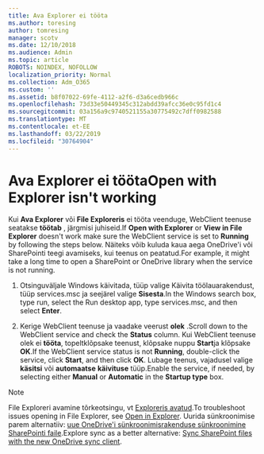 ```yaml
---
title: Ava Explorer ei tööta
ms.author: toresing
author: tomresing
manager: scotv
ms.date: 12/10/2018
ms.audience: Admin
ms.topic: article
ROBOTS: NOINDEX, NOFOLLOW
localization_priority: Normal
ms.collection: Adm_O365
ms.custom: ''
ms.assetid: b8f07022-69fe-4112-a2f6-d3a6cedb966c
ms.openlocfilehash: 73d33e50449345c312abdd39afcc36e0c95fd1c4
ms.sourcegitcommit: 03a156a9c9740521155a30775492c7dff0982588
ms.translationtype: MT
ms.contentlocale: et-EE
ms.lasthandoff: 03/22/2019
ms.locfileid: "30764904"
---
```

# <a name="open-with-explorer-isnt-working"></a><span data-ttu-id="cc6e2-102">Ava Explorer ei tööta</span><span class="sxs-lookup"><span data-stu-id="cc6e2-102">Open with Explorer isn't working</span></span>

<span data-ttu-id="cc6e2-103">Kui **Ava Explorer** või **File Exploreris** ei tööta veenduge, WebClient teenuse seatakse **töötab** , järgmisi juhiseid.</span><span class="sxs-lookup"><span data-stu-id="cc6e2-103">If **Open with Explorer** or **View in File Explorer** doesn't work make sure the WebClient service is set to **Running** by following the steps below.</span></span> <span data-ttu-id="cc6e2-104">Näiteks võib kuluda kaua aega OneDrive'i või SharePointi teegi avamiseks, kui teenus on peatatud.</span><span class="sxs-lookup"><span data-stu-id="cc6e2-104">For example, it might take a long time to open a SharePoint or OneDrive library when the service is not running.</span></span> 
  
1. <span data-ttu-id="cc6e2-105">Otsinguväljale Windows käivitada, tüüp valige Käivita töölauarakendust, tüüp services.msc ja seejärel valige **Sisesta**.</span><span class="sxs-lookup"><span data-stu-id="cc6e2-105">In the Windows search box, type run, select the Run desktop app, type services.msc, and then select **Enter**.</span></span>
    
2. <span data-ttu-id="cc6e2-106">Kerige WebClient teenuse ja vaadake veerust **olek** .</span><span class="sxs-lookup"><span data-stu-id="cc6e2-106">Scroll down to the WebClient service and check the **Status** column.</span></span> <span data-ttu-id="cc6e2-107">Kui WebClient teenuse olek ei **tööta**, topeltklõpsake teenust, klõpsake nuppu **Start**ja klõpsake **OK**.</span><span class="sxs-lookup"><span data-stu-id="cc6e2-107">If the WebClient service status is not **Running**, double-click the service, click **Start**, and then click **OK**.</span></span> <span data-ttu-id="cc6e2-108">Lubage teenus, vajadusel valige **käsitsi** või **automaatse** **käivituse** tüüp.</span><span class="sxs-lookup"><span data-stu-id="cc6e2-108">Enable the service, if needed, by selecting either **Manual** or **Automatic** in the **Startup type** box.</span></span> 
    
> [!NOTE]
> <span data-ttu-id="cc6e2-109">File Exploreri avamine tõrkeotsingu, vt [Exploreris avatud](https://go.microsoft.com/fwlink/?linkid=871665).</span><span class="sxs-lookup"><span data-stu-id="cc6e2-109">To troubleshoot issues opening in File Explorer, see [Open in Explorer](https://go.microsoft.com/fwlink/?linkid=871665).</span></span> <span data-ttu-id="cc6e2-110">Uurida sünkroonimise parem alternatiiv: [uue OneDrive'i sünkroonimisrakenduse sünkroonimine SharePointi faile](https://go.microsoft.com/fwlink/?linkid=871666).</span><span class="sxs-lookup"><span data-stu-id="cc6e2-110">Explore sync as a better alternative: [Sync SharePoint files with the new OneDrive sync client](https://go.microsoft.com/fwlink/?linkid=871666).</span></span> 
  

